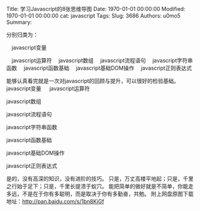 Title: 学习Javascript的8张思维导图
Date: 1970-01-01 00:00:00
Modified: 1970-01-01 00:00:00
cat: javascript
Tags: 
Slug: 3686
Authors: u0mo5 
Summary: 

分别归类为：

　javascript变量

　javascript运算符
　javascript数组
　javascript流程语句
　javascript字符串函数
　javascript函数基础
　javascript基础DOM操作
　javascript正则表达式

能够认真看完就是一次对javascript的回顾与提升，可以很好的检验基础。
javascript变量
　
javascript运算符

javascript数组

javascript流程语句

javascript字符串函数

javascript函数基础

javascript基础DOM操作

javascript正则表达式

是的，没有高深的知识，没有进阶的技巧。
只是，万丈高楼平地起；只是，千里之行始于足下；只是，千里长提溃于蚁穴。
能把简单的做好就是不简单，你能走多远，不是在于你有多聪明，而是取决于你有多勤奋，共勉。
附上网盘原图下载地址：http://pan.baidu.com/s/1bn8KiGf
